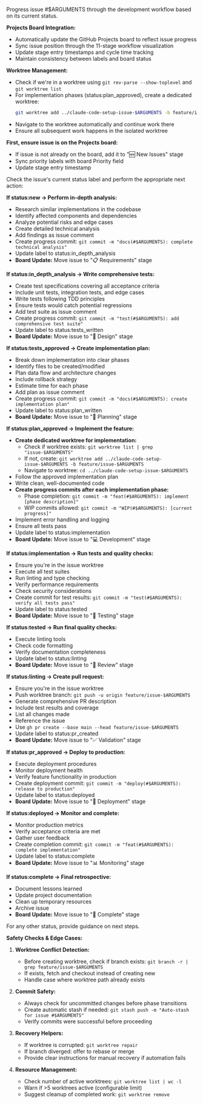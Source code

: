 Progress issue #$ARGUMENTS through the development workflow based on its current status.

**Projects Board Integration:**
- Automatically update the GitHub Projects board to reflect issue progress
- Sync issue position through the 11-stage workflow visualization
- Update stage entry timestamps and cycle time tracking
- Maintain consistency between labels and board status

**Worktree Management:**
- Check if we're in a worktree using `git rev-parse --show-toplevel` and `git worktree list`
- For implementation phases (status:plan_approved), create a dedicated worktree:
  ```bash
  git worktree add ../claude-code-setup-issue-$ARGUMENTS -b feature/issue-$ARGUMENTS-description
  ```
- Navigate to the worktree automatically and continue work there
- Ensure all subsequent work happens in the isolated worktree

**First, ensure issue is on the Projects board:**
- If issue is not already on the board, add it to "🆕 New Issues" stage
- Sync priority labels with board Priority field
- Update stage entry timestamp

Check the issue's current status label and perform the appropriate next action:

**If status:new → Perform in-depth analysis:**
- Research similar implementations in the codebase
- Identify affected components and dependencies
- Analyze potential risks and edge cases
- Create detailed technical analysis
- Add findings as issue comment
- Create progress commit: `git commit -m "docs(#$ARGUMENTS): complete technical analysis"`
- Update label to status:in_depth_analysis
- **Board Update:** Move issue to "📋 Requirements" stage

**If status:in_depth_analysis → Write comprehensive tests:**
- Create test specifications covering all acceptance criteria
- Include unit tests, integration tests, and edge cases
- Write tests following TDD principles
- Ensure tests would catch potential regressions
- Add test suite as issue comment
- Create progress commit: `git commit -m "test(#$ARGUMENTS): add comprehensive test suite"`
- Update label to status:tests_written
- **Board Update:** Move issue to "🎨 Design" stage

**If status:tests_approved → Create implementation plan:**
- Break down implementation into clear phases
- Identify files to be created/modified
- Plan data flow and architecture changes
- Include rollback strategy
- Estimate time for each phase
- Add plan as issue comment
- Create progress commit: `git commit -m "docs(#$ARGUMENTS): create implementation plan"`
- Update label to status:plan_written
- **Board Update:** Move issue to "📝 Planning" stage

**If status:plan_approved → Implement the feature:**
- **Create dedicated worktree for implementation:**
  - Check if worktree exists: `git worktree list | grep "issue-$ARGUMENTS"`
  - If not, create: `git worktree add ../claude-code-setup-issue-$ARGUMENTS -b feature/issue-$ARGUMENTS`
  - Navigate to worktree: `cd ../claude-code-setup-issue-$ARGUMENTS`
- Follow the approved implementation plan
- Write clean, well-documented code
- **Create progress commits after each implementation phase:**
  - Phase completion: `git commit -m "feat(#$ARGUMENTS): implement [phase description]"`
  - WIP commits allowed: `git commit -m "WIP(#$ARGUMENTS): [current progress]"`
- Implement error handling and logging
- Ensure all tests pass
- Update label to status:implementation
- **Board Update:** Move issue to "💻 Development" stage

**If status:implementation → Run tests and quality checks:**
- Ensure you're in the issue worktree
- Execute all test suites
- Run linting and type checking
- Verify performance requirements
- Check security considerations
- Create commit for test results: `git commit -m "test(#$ARGUMENTS): verify all tests pass"`
- Update label to status:tested
- **Board Update:** Move issue to "🧪 Testing" stage

**If status:tested → Run final quality checks:**
- Execute linting tools
- Check code formatting
- Verify documentation completeness
- Update label to status:linting
- **Board Update:** Move issue to "👀 Review" stage

**If status:linting → Create pull request:**
- Ensure you're in the issue worktree
- Push worktree branch: `git push -u origin feature/issue-$ARGUMENTS`
- Generate comprehensive PR description
- Include test results and coverage
- List all changes made
- Reference the issue
- Use `gh pr create --base main --head feature/issue-$ARGUMENTS`
- Update label to status:pr_created
- **Board Update:** Move issue to "✅ Validation" stage

**If status:pr_approved → Deploy to production:**
- Execute deployment procedures
- Monitor deployment health
- Verify feature functionality in production
- Create deployment commit: `git commit -m "deploy(#$ARGUMENTS): release to production"`
- Update label to status:deployed
- **Board Update:** Move issue to "🚀 Deployment" stage

**If status:deployed → Monitor and complete:**
- Monitor production metrics
- Verify acceptance criteria are met
- Gather user feedback
- Create completion commit: `git commit -m "feat(#$ARGUMENTS): complete implementation"`
- Update label to status:complete
- **Board Update:** Move issue to "📊 Monitoring" stage

**If status:complete → Final retrospective:**
- Document lessons learned
- Update project documentation
- Clean up temporary resources
- Archive issue
- **Board Update:** Move issue to "🎉 Complete" stage

For any other status, provide guidance on next steps.

**Safety Checks & Edge Cases:**

1. **Worktree Conflict Detection:**
   - Before creating worktree, check if branch exists: `git branch -r | grep feature/issue-$ARGUMENTS`
   - If exists, fetch and checkout instead of creating new
   - Handle case where worktree path already exists

2. **Commit Safety:**
   - Always check for uncommitted changes before phase transitions
   - Create automatic stash if needed: `git stash push -m "Auto-stash for issue #$ARGUMENTS"`
   - Verify commits were successful before proceeding

3. **Recovery Helpers:**
   - If worktree is corrupted: `git worktree repair`
   - If branch diverged: offer to rebase or merge
   - Provide clear instructions for manual recovery if automation fails

4. **Resource Management:**
   - Check number of active worktrees: `git worktree list | wc -l`
   - Warn if >5 worktrees active (configurable limit)
   - Suggest cleanup of completed work: `git worktree remove`